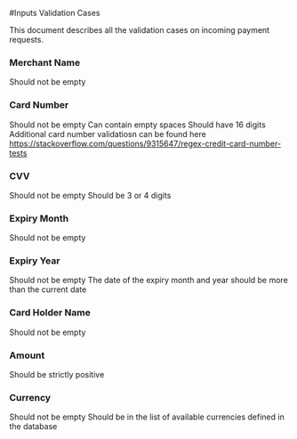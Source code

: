 #Inputs Validation Cases

This document describes all the validation cases on incoming payment requests. 

### Merchant Name 
Should not be empty

### Card Number
Should not be empty
Can contain empty spaces
Should have 16 digits
Additional card number validatiosn can be found here https://stackoverflow.com/questions/9315647/regex-credit-card-number-tests

### CVV
Should not be empty
Should be 3 or 4 digits

### Expiry Month
Should not be empty

### Expiry Year
Should not be empty
The date of the expiry month and year should be more than the current date

### Card Holder Name
Should not be empty

### Amount
Should be strictly positive

### Currency
Should not be empty
Should be in the list of available currencies defined in the database
